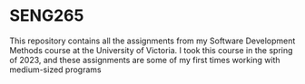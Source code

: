 # SENG265

This repository contains all the assignments from my Software Development Methods course at the University of Victoria. I took this course in the spring of 2023, and these assignments are some of my first times working with medium-sized programs

